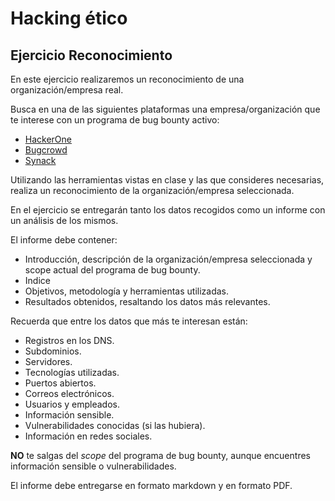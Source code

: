 # Hacking ético
## Ejercicio Reconocimiento

En este ejercicio realizaremos un reconocimiento de una organización/empresa real.

Busca en una de las siguientes plataformas una empresa/organización que te interese con un programa de bug bounty activo:

- [HackerOne](https://www.hackerone.com/)
- [Bugcrowd](https://www.bugcrowd.com/)
- [Synack](https://www.synack.com/)

Utilizando las herramientas vistas en clase y las que consideres necesarias, realiza un reconocimiento de la organización/empresa seleccionada.

En el ejercicio se entregarán tanto los datos recogidos como un informe con un análisis de los mismos.

El informe debe contener:

- Introducción, descripción de la organización/empresa seleccionada y scope actual del programa de bug bounty.
- Indice
- Objetivos, metodología y herramientas utilizadas.
- Resultados obtenidos, resaltando los datos más relevantes.

Recuerda que entre los datos que más te interesan están:

- Registros en los DNS.
- Subdominios.
- Servidores.
- Tecnologías utilizadas.
- Puertos abiertos.
- Correos electrónicos.
- Usuarios y empleados.
- Información sensible.
- Vulnerabilidades conocidas (si las hubiera).
- Información en redes sociales.

**NO** te salgas del *scope* del programa de bug bounty, aunque encuentres información sensible o vulnerabilidades.

El informe debe entregarse en formato markdown y en formato PDF.